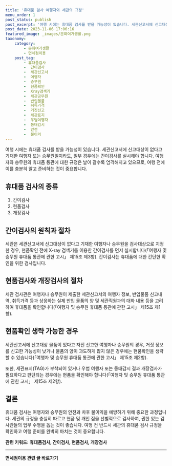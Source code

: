 ```yaml
---
title: '휴대품 검사 여행자와 세관의 규정'
menu_order: 1
post_status: publish
post_excerpt: '여행 시에는 휴대품 검사를 받을 가능성이 있습니다. 세관신고서에 신고대상이 없다고 기재한 여행자 또는 승무원일지라도, 일부 경우에는 간이검사를 실시해야 합니다. 여행자와 승무원의 휴대품 통관에 대한 규정은 날이 갈수록 엄격해지고 있으므로, 여행 전에 이를 충분히 알고 준비하는 것이 중요합니다.'
post_date: 2023-11-06 17:06:16
featured_image: _images/문화여가생활.png
taxonomy:
    category:
        - 문화여가생활
        - 면세점이용
    post_tag:
        - 휴대품검사
        -  간이검사
        -  세관신고서
        -  여행자
        -  승무원
        -  현품확인
        -  Xray검색기
        -  세관공무원
        -  반입물품
        -  취득가격
        -  거짓신고
        -  세관표지
        -  우범여행자
        -  동태감시
        -  안전
        -  불이익
---
```



여행 시에는 휴대품 검사를 받을 가능성이 있습니다. 세관신고서에 신고대상이 없다고 기재한 여행자 또는 승무원일지라도, 일부 경우에는 간이검사를 실시해야 합니다. 여행자와 승무원의 휴대품 통관에 대한 규정은 날이 갈수록 엄격해지고 있으므로, 여행 전에 이를 충분히 알고 준비하는 것이 중요합니다.

## 휴대품 검사의 종류

1. 간이검사
2. 현품검사
3. 개장검사

## 간이검사의 원칙과 절차

세관은 세관신고서에 신고대상이 없다고 기재한 여행자나 승무원을 검사대상으로 지정한 경우, 현품확인 전에 X-ray 검색기를 이용한 간이검사를 먼저 실시합니다(「여행자 및 승무원 휴대품 통관에 관한 고시」 제15조 제3항). 간이검사는 휴대품에 대한 간단한 확인을 위한 검사입니다.

## 현품검사와 개장검사의 절차

세관 검사관은 여행자나 승무원이 제출한 세관신고서의 여행자 정보, 반입물품 신고내역, 취득가격 등과 상응하는 실제 반입 물품의 양 및 세관직원과의 대화 내용 등을 고려하여 휴대품을 확인합니다(「여행자 및 승무원 휴대품 통관에 관한 고시」 제15조 제1항).

## 현품확인 생략 가능한 경우

세관신고서에 신고대상 물품이 있다고 자진 신고한 여행자나 승무원의 경우, 거짓 정보를 신고한 가능성이 낮거나 물품의 양이 과도하게 많지 않은 경우에는 현품확인을 생략할 수 있습니다(「여행자 및 승무원 휴대품 통관에 관한 고시」 제15조 제2항).

또한, 세관표지(TAG)가 부착되어 있거나 우범 여행자 또는 동태감시 결과 개장검사가 필요하다고 판단되는 경우에는 현품을 확인해야 합니다(「여행자 및 승무원 휴대품 통관에 관한 고시」 제15조 제2항).

## 결론

휴대품 검사는 여행자와 승무원의 안전과 차후 불이익을 예방하기 위해 중요한 과정입니다. 세관의 규정을 충실히 따르고 현품 및 개인 짐을 선별적으로 검사하여, 권한 있는 검사관들의 업무 수행을 돕는 것이 좋습니다. 여행 전 반드시 세관의 휴대품 검사 규정을 확인하고 여행 준비를 완벽히 마치는 것이 중요합니다.

**관련 키워드: 휴대품검사, 간이검사, 현품검사, 개장검사**
<!-- wp:separator -->
<hr class="wp-block-separator has-alpha-channel-opacity"/>
<!-- /wp:separator -->

<!-- wp:group {"backgroundColor":"base","layout":{"type":"constrained"}} -->
<div class="wp-block-group has-base-background-color has-background"><!-- wp:paragraph {"align":"center","fontSize":"medium"} -->
<p class="has-text-align-center has-large-font-size"><strong>면세점이용 관련 글 바로가기</strong></p>
<!-- /wp:paragraph -->


<!-- wp:latest-posts
{"categories":[{"id":16222,"count":19,"description":"","link":"https://uknowlaw.com/category/%eb%a9%b4%ec%84%b8%ec%a0%90%ec%9d%b4%ec%9a%a9/","name":"면세점이용","slug":"면세점이용","taxonomy":"category","parent":0,"meta":[],"_links":{"self":[{"href":"https://uknowlaw.com/wp-json/wp/v2/categories/16222"}],"collection":[{"href":"https://uknowlaw.com/wp-json/wp/v2/categories"}],"about":[{"href":"https://uknowlaw.com/wp-json/wp/v2/taxonomies/category"}],"wp:post_type":[{"href":"https://uknowlaw.com/wp-json/wp/v2/posts?categories=16222"}],"curies":[{"name":"wp","href":"https://api.w.org/{rel}","templated":true}]}}],"postsToShow":100,"excerptLength":28,"postLayout":"grid","columns":2,"featuredImageAlign":"left","featuredImageSizeSlug":"large","fontSize":"small"} /--></div>
<!-- /wp:group -->
